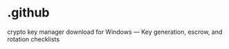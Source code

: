 # .github
crypto key manager download for Windows — Key generation, escrow, and rotation checklists
